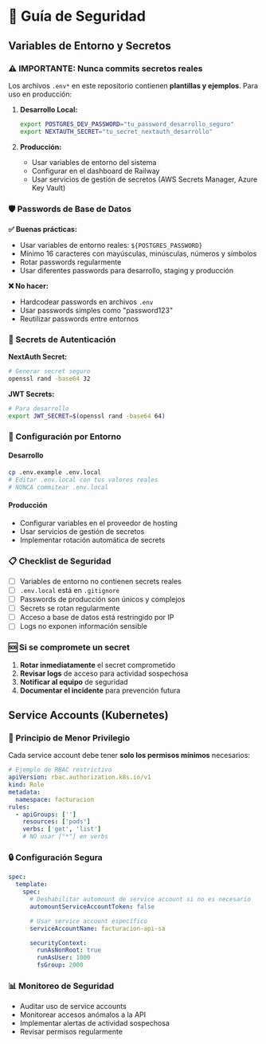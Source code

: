 # 🔐 Guía de Seguridad

## Variables de Entorno y Secretos

### ⚠️ IMPORTANTE: Nunca commits secretos reales

Los archivos `.env*` en este repositorio contienen **plantillas y ejemplos**. Para uso en producción:

1. **Desarrollo Local:**

   ```bash
   export POSTGRES_DEV_PASSWORD="tu_password_desarrollo_seguro"
   export NEXTAUTH_SECRET="tu_secret_nextauth_desarrollo"
   ```

2. **Producción:**
   - Usar variables de entorno del sistema
   - Configurar en el dashboard de Railway
   - Usar servicios de gestión de secretos (AWS Secrets Manager, Azure Key Vault)

### 🛡️ Passwords de Base de Datos

**✅ Buenas prácticas:**

- Usar variables de entorno reales: `${POSTGRES_PASSWORD}`
- Mínimo 16 caracteres con mayúsculas, minúsculas, números y símbolos
- Rotar passwords regularmente
- Usar diferentes passwords para desarrollo, staging y producción

**❌ No hacer:**

- Hardcodear passwords en archivos `.env`
- Usar passwords simples como "password123"
- Reutilizar passwords entre entornos

### 🔑 Secrets de Autenticación

**NextAuth Secret:**

```bash
# Generar secret seguro
openssl rand -base64 32
```

**JWT Secrets:**

```bash
# Para desarrollo
export JWT_SECRET=$(openssl rand -base64 64)
```

### 🚀 Configuración por Entorno

#### Desarrollo

```bash
cp .env.example .env.local
# Editar .env.local con tus valores reales
# NUNCA commitear .env.local
```

#### Producción

- Configurar variables en el proveedor de hosting
- Usar servicios de gestión de secretos
- Implementar rotación automática de secrets

### 📋 Checklist de Seguridad

- [ ] Variables de entorno no contienen secrets reales
- [ ] `.env.local` está en `.gitignore`
- [ ] Passwords de producción son únicos y complejos
- [ ] Secrets se rotan regularmente
- [ ] Acceso a base de datos está restringido por IP
- [ ] Logs no exponen información sensible

### 🆘 Si se compromete un secret

1. **Rotar inmediatamente** el secret comprometido
2. **Revisar logs** de acceso para actividad sospechosa
3. **Notificar al equipo** de seguridad
4. **Documentar el incidente** para prevención futura

## Service Accounts (Kubernetes)

### 🎯 Principio de Menor Privilegio

Cada service account debe tener **solo los permisos mínimos** necesarios:

```yaml
# Ejemplo de RBAC restrictivo
apiVersion: rbac.authorization.k8s.io/v1
kind: Role
metadata:
  namespace: facturacion
rules:
  - apiGroups: ['']
    resources: ['pods']
    verbs: ['get', 'list']
    # NO usar ["*"] en verbs
```

### 🔒 Configuración Segura

```yaml
spec:
  template:
    spec:
      # Deshabilitar automount de service account si no es necesario
      automountServiceAccountToken: false

      # Usar service account específico
      serviceAccountName: facturacion-api-sa

      securityContext:
        runAsNonRoot: true
        runAsUser: 1000
        fsGroup: 2000
```

### 📊 Monitoreo de Seguridad

- Auditar uso de service accounts
- Monitorear accesos anómalos a la API
- Implementar alertas de actividad sospechosa
- Revisar permisos regularmente
